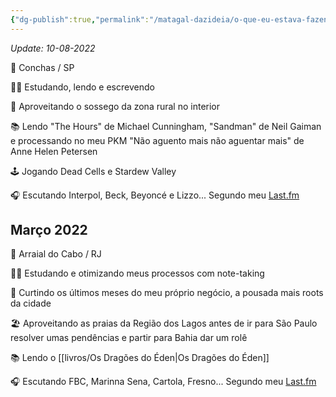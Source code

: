 ```yaml
---
{"dg-publish":true,"permalink":"/matagal-dazideia/o-que-eu-estava-fazendo/"}
---
```



*Update: 10-08-2022*

📌 Conchas / SP

🙇‍♂️ Estudando, lendo e escrevendo

🏡 Aproveitando o sossego da zona rural no interior

📚 Lendo "The Hours" de Michael Cunningham, "Sandman" de Neil Gaiman e processando no meu PKM "Não aguento mais não aguentar mais" de Anne Helen Petersen

🕹 Jogando Dead Cells e Stardew Valley

🎧 Escutando Interpol, Beck, Beyoncé e Lizzo... Segundo meu [Last.fm](https://www.last.fm/user/liko_cg)

## Março 2022

📌 Arraial do Cabo / RJ

🙇‍♂️ Estudando e otimizando meus processos com note-taking

🏡 Curtindo os últimos meses do meu próprio negócio, a pousada mais roots da cidade

🏖 Aproveitando as praias da Região dos Lagos antes de ir para São Paulo resolver umas pendências e partir para Bahia dar um rolê

📚 Lendo o [[livros/Os Dragões do Éden\|Os Dragões do Éden]]

🎧 Escutando FBC, Marinna Sena, Cartola, Fresno... Segundo meu [Last.fm](https://www.last.fm/user/liko_cg)